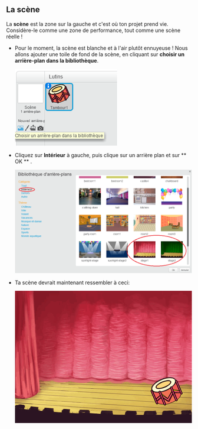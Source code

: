 ## La scène

La **scène** est la zone sur la gauche et c'est où ton projet prend vie. Considère-le comme une zone de performance, tout comme une scène réelle !

+ Pour le moment, la scène est blanche et à l'air plutôt ennuyeuse ! Nous allons ajouter une toile de fond de la scène, en cliquant sur **choisir un arrière-plan dans la bibliothèque**.
    
    ![capture d'écran](images/band-stage-choose.png)

+ Cliquez sur **Intérieur** à gauche, puis clique sur un arrière plan et sur ** OK ** .
    
    ![capture d'écran](images/band-backdrop.png)

+ Ta scène devrait maintenant ressembler à ceci:
    
    ![capture d'écran](images/band-stage.png)